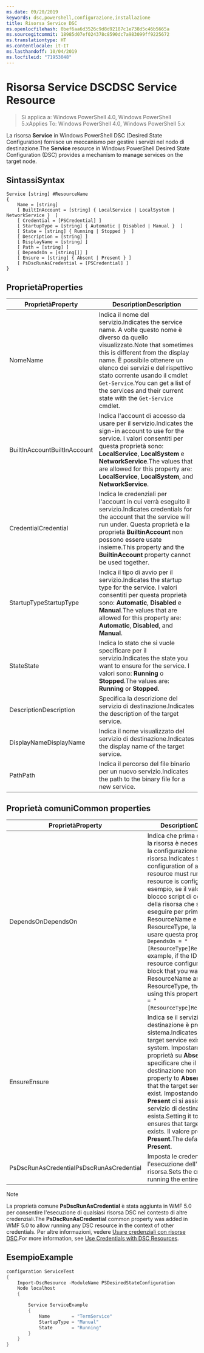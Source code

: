 ```yaml
---
ms.date: 09/20/2019
keywords: dsc,powershell,configurazione,installazione
title: Risorsa Service DSC
ms.openlocfilehash: 0bef6aa6d3526c9d8d92187c1e738d5c46b5665a
ms.sourcegitcommit: 18985d07ef024378c8590dc7a983099ff9225672
ms.translationtype: HT
ms.contentlocale: it-IT
ms.lasthandoff: 10/04/2019
ms.locfileid: "71953048"
---
```

# <a name="dsc-service-resource"></a><span data-ttu-id="11498-103">Risorsa Service DSC</span><span class="sxs-lookup"><span data-stu-id="11498-103">DSC Service Resource</span></span>

> <span data-ttu-id="11498-104">Si applica a: Windows PowerShell 4.0, Windows PowerShell 5.x</span><span class="sxs-lookup"><span data-stu-id="11498-104">Applies To: Windows PowerShell 4.0, Windows PowerShell 5.x</span></span>

<span data-ttu-id="11498-105">La risorsa **Service** in Windows PowerShell DSC (Desired State Configuration) fornisce un meccanismo per gestire i servizi nel nodo di destinazione.</span><span class="sxs-lookup"><span data-stu-id="11498-105">The **Service** resource in Windows PowerShell Desired State Configuration (DSC) provides a mechanism to manage services on the target node.</span></span>

## <a name="syntax"></a><span data-ttu-id="11498-106">Sintassi</span><span class="sxs-lookup"><span data-stu-id="11498-106">Syntax</span></span>

```Syntax
Service [string] #ResourceName
{
    Name = [string]
    [ BuiltInAccount = [string] { LocalService | LocalSystem | NetworkService }  ]
    [ Credential = [PSCredential] ]
    [ StartupType = [string] { Automatic | Disabled | Manual }  ]
    [ State = [string] { Running | Stopped }  ]
    [ Description = [string] ]
    [ DisplayName = [string] ]
    [ Path = [string] ]
    [ DependsOn = [string[]] ]
    [ Ensure = [string] { Absent | Present } ]
    [ PsDscRunAsCredential = [PSCredential] ]
}
```

## <a name="properties"></a><span data-ttu-id="11498-107">Proprietà</span><span class="sxs-lookup"><span data-stu-id="11498-107">Properties</span></span>

|<span data-ttu-id="11498-108">Proprietà</span><span class="sxs-lookup"><span data-stu-id="11498-108">Property</span></span> |<span data-ttu-id="11498-109">Description</span><span class="sxs-lookup"><span data-stu-id="11498-109">Description</span></span> |
|---|---|
|<span data-ttu-id="11498-110">Nome</span><span class="sxs-lookup"><span data-stu-id="11498-110">Name</span></span> |<span data-ttu-id="11498-111">Indica il nome del servizio.</span><span class="sxs-lookup"><span data-stu-id="11498-111">Indicates the service name.</span></span> <span data-ttu-id="11498-112">A volte questo nome è diverso da quello visualizzato.</span><span class="sxs-lookup"><span data-stu-id="11498-112">Note that sometimes this is different from the display name.</span></span> <span data-ttu-id="11498-113">È possibile ottenere un elenco dei servizi e del rispettivo stato corrente usando il cmdlet `Get-Service`.</span><span class="sxs-lookup"><span data-stu-id="11498-113">You can get a list of the services and their current state with the `Get-Service` cmdlet.</span></span> |
|<span data-ttu-id="11498-114">BuiltInAccount</span><span class="sxs-lookup"><span data-stu-id="11498-114">BuiltInAccount</span></span> |<span data-ttu-id="11498-115">Indica l'account di accesso da usare per il servizio.</span><span class="sxs-lookup"><span data-stu-id="11498-115">Indicates the sign-in account to use for the service.</span></span> <span data-ttu-id="11498-116">I valori consentiti per questa proprietà sono: **LocalService**, **LocalSystem** e **NetworkService**.</span><span class="sxs-lookup"><span data-stu-id="11498-116">The values that are allowed for this property are: **LocalService**, **LocalSystem**, and **NetworkService**.</span></span> |
|<span data-ttu-id="11498-117">Credential</span><span class="sxs-lookup"><span data-stu-id="11498-117">Credential</span></span> |<span data-ttu-id="11498-118">Indica le credenziali per l'account in cui verrà eseguito il servizio.</span><span class="sxs-lookup"><span data-stu-id="11498-118">Indicates credentials for the account that the service will run under.</span></span> <span data-ttu-id="11498-119">Questa proprietà e la proprietà **BuiltinAccount** non possono essere usate insieme.</span><span class="sxs-lookup"><span data-stu-id="11498-119">This property and the **BuiltinAccount** property cannot be used together.</span></span> |
|<span data-ttu-id="11498-120">StartupType</span><span class="sxs-lookup"><span data-stu-id="11498-120">StartupType</span></span> |<span data-ttu-id="11498-121">Indica il tipo di avvio per il servizio.</span><span class="sxs-lookup"><span data-stu-id="11498-121">Indicates the startup type for the service.</span></span> <span data-ttu-id="11498-122">I valori consentiti per questa proprietà sono: **Automatic**, **Disabled** e **Manual**.</span><span class="sxs-lookup"><span data-stu-id="11498-122">The values that are allowed for this property are: **Automatic**, **Disabled**, and **Manual**.</span></span> |
|<span data-ttu-id="11498-123">State</span><span class="sxs-lookup"><span data-stu-id="11498-123">State</span></span> |<span data-ttu-id="11498-124">Indica lo stato che si vuole specificare per il servizio.</span><span class="sxs-lookup"><span data-stu-id="11498-124">Indicates the state you want to ensure for the service.</span></span> <span data-ttu-id="11498-125">I valori sono: **Running** o **Stopped**.</span><span class="sxs-lookup"><span data-stu-id="11498-125">The values are: **Running** or **Stopped**.</span></span> |
|<span data-ttu-id="11498-126">Description</span><span class="sxs-lookup"><span data-stu-id="11498-126">Description</span></span> |<span data-ttu-id="11498-127">Specifica la descrizione del servizio di destinazione.</span><span class="sxs-lookup"><span data-stu-id="11498-127">Indicates the description of the target service.</span></span> |
|<span data-ttu-id="11498-128">DisplayName</span><span class="sxs-lookup"><span data-stu-id="11498-128">DisplayName</span></span> |<span data-ttu-id="11498-129">Indica il nome visualizzato del servizio di destinazione.</span><span class="sxs-lookup"><span data-stu-id="11498-129">Indicates the display name of the target service.</span></span> |
|<span data-ttu-id="11498-130">Path</span><span class="sxs-lookup"><span data-stu-id="11498-130">Path</span></span> |<span data-ttu-id="11498-131">Indica il percorso del file binario per un nuovo servizio.</span><span class="sxs-lookup"><span data-stu-id="11498-131">Indicates the path to the binary file for a new service.</span></span> |

## <a name="common-properties"></a><span data-ttu-id="11498-132">Proprietà comuni</span><span class="sxs-lookup"><span data-stu-id="11498-132">Common properties</span></span>

|<span data-ttu-id="11498-133">Proprietà</span><span class="sxs-lookup"><span data-stu-id="11498-133">Property</span></span> |<span data-ttu-id="11498-134">Description</span><span class="sxs-lookup"><span data-stu-id="11498-134">Description</span></span> |
|---|---|
|<span data-ttu-id="11498-135">DependsOn</span><span class="sxs-lookup"><span data-stu-id="11498-135">DependsOn</span></span> |<span data-ttu-id="11498-136">Indica che prima di configurare la risorsa è necessario eseguire la configurazione di un'altra risorsa.</span><span class="sxs-lookup"><span data-stu-id="11498-136">Indicates that the configuration of another resource must run before this resource is configured.</span></span> <span data-ttu-id="11498-137">Ad esempio, se il valore di ID del blocco script di configurazione della risorsa che si vuole eseguire per primo è ResourceName e il tipo è ResourceType, la sintassi per usare questa proprietà è `DependsOn = "[ResourceType]ResourceName"`.</span><span class="sxs-lookup"><span data-stu-id="11498-137">For example, if the ID of the resource configuration script block that you want to run first is ResourceName and its type is ResourceType, the syntax for using this property is `DependsOn = "[ResourceType]ResourceName"`.</span></span> |
|<span data-ttu-id="11498-138">Ensure</span><span class="sxs-lookup"><span data-stu-id="11498-138">Ensure</span></span> |<span data-ttu-id="11498-139">Indica se il servizio di destinazione è presente nel sistema.</span><span class="sxs-lookup"><span data-stu-id="11498-139">Indicates whether the target service exists on the system.</span></span> <span data-ttu-id="11498-140">Impostare questa proprietà su **Absent** per specificare che il servizio di destinazione non esiste.</span><span class="sxs-lookup"><span data-stu-id="11498-140">Set this property to **Absent** to ensure that the target service does not exist.</span></span> <span data-ttu-id="11498-141">Impostando il valore su **Present** ci si assicura che il servizio di destinazione esista.</span><span class="sxs-lookup"><span data-stu-id="11498-141">Setting it to **Present** ensures that target service exists.</span></span> <span data-ttu-id="11498-142">Il valore predefinito è **Present**.</span><span class="sxs-lookup"><span data-stu-id="11498-142">The default value is **Present**.</span></span> |
|<span data-ttu-id="11498-143">PsDscRunAsCredential</span><span class="sxs-lookup"><span data-stu-id="11498-143">PsDscRunAsCredential</span></span> |<span data-ttu-id="11498-144">Imposta le credenziali per l'esecuzione dell'intera risorsa.</span><span class="sxs-lookup"><span data-stu-id="11498-144">Sets the credential for running the entire resource as.</span></span> |

> [!NOTE]
> <span data-ttu-id="11498-145">La proprietà comune **PsDscRunAsCredential** è stata aggiunta in WMF 5.0 per consentire l'esecuzione di qualsiasi risorsa DSC nel contesto di altre credenziali.</span><span class="sxs-lookup"><span data-stu-id="11498-145">The **PsDscRunAsCredential** common property was added in WMF 5.0 to allow running any DSC resource in the context of other credentials.</span></span> <span data-ttu-id="11498-146">Per altre informazioni, vedere [Usare credenziali con risorse DSC](../../../configurations/runasuser.md).</span><span class="sxs-lookup"><span data-stu-id="11498-146">For more information, see [Use Credentials with DSC Resources](../../../configurations/runasuser.md).</span></span>

## <a name="example"></a><span data-ttu-id="11498-147">Esempio</span><span class="sxs-lookup"><span data-stu-id="11498-147">Example</span></span>

```powershell
configuration ServiceTest
{
    Import-DscResource -ModuleName PSDesiredStateConfiguration
    Node localhost
    {

        Service ServiceExample
        {
            Name        = "TermService"
            StartupType = "Manual"
            State       = "Running"
        }
    }
}
```